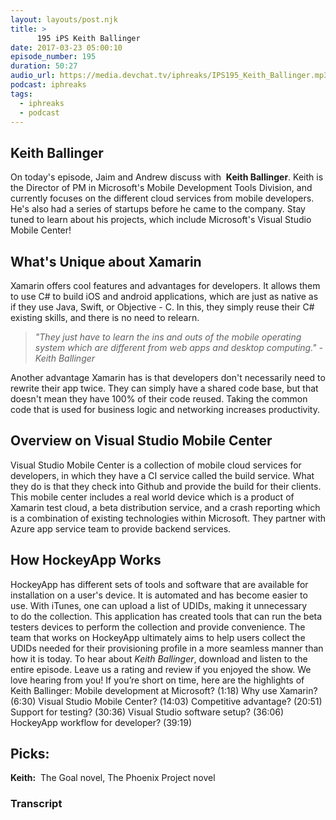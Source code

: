 ```yaml
---
layout: layouts/post.njk
title: >
      195 iPS Keith Ballinger
date: 2017-03-23 05:00:10
episode_number: 195
duration: 50:27
audio_url: https://media.devchat.tv/iphreaks/IPS195_Keith_Ballinger.mp3
podcast: iphreaks
tags: 
  - iphreaks
  - podcast
---
```


## Keith Ballinger
On today's episode, Jaim and Andrew&nbsp;discuss with&nbsp; **Keith Ballinger**.&nbsp;Keith is the Director of PM in&nbsp;Microsoft's Mobile Development Tools Division, and currently focuses on the different cloud services from mobile developers. He's also had a series of startups before he came to the company. Stay tuned to learn about his projects, which include Microsoft's Visual Studio Mobile Center!
## What's Unique about Xamarin
Xamarin offers cool features and advantages for developers. It allows them to use C# to build iOS and android applications, which are just as native as if they use Java, Swift, or Objective - C. In this, they simply reuse their C# existing skills, and there is no need to relearn.

> _"They just have to learn the ins and outs of the mobile operating system which are different from web apps and desktop computing." - Keith Ballinger_

Another advantage Xamarin has is that developers don't necessarily need to rewrite their app twice. They can simply have a shared code base, but that doesn't mean they have 100% of their code reused. Taking the common code that is used for business logic and networking increases productivity.
## Overview on Visual Studio Mobile Center
Visual Studio Mobile Center is a collection of mobile cloud services for developers, in which they have a&nbsp;CI service called the build service. What they do is that they check into Github and provide the build for their clients. This mobile center includes a real world device which is a product of Xamarin test cloud, a beta distribution service, and a crash reporting which is a combination of existing technologies within Microsoft. They partner&nbsp;with Azure app service team to provide backend services.
## How HockeyApp Works
HockeyApp has different sets of tools and software that are available for installation on a user's device. It is automated and has become easier to use. With iTunes, one can upload a list of UDIDs, making it unnecessary to&nbsp;do the collection. This application has created tools that can run the beta testers devices to perform the collection and provide convenience. The team that works on HockeyApp ultimately aims to help users collect the UDIDs needed for their provisioning profile in a more seamless manner than how it is today. To hear about _Keith Ballinger_, download and listen to the entire episode. Leave us a rating and review if you enjoyed the show. We love hearing from you! If you’re short on time, here are the highlights of Keith Ballinger: Mobile development at Microsoft? (1:18) Why use Xamarin? (6:30) Visual Studio&nbsp;Mobile Center? (14:03) Competitive advantage? (20:51) Support for testing? (30:36) Visual Studio software setup? (36:06) HockeyApp&nbsp;workflow for developer? (39:19)
## Picks:
**Keith:** &nbsp;The Goal novel, The Phoenix Project novel

### Transcript


